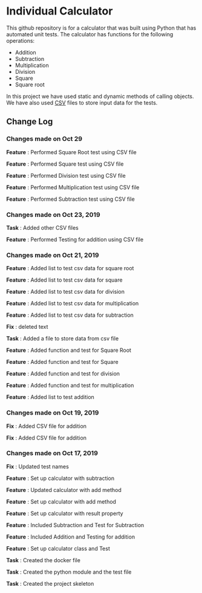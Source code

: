 # Individual Calculator

This github repository is for a calculator that was built using Python that has automated unit tests. The calculator has functions for the following operations:

-  Addition
-  Subtraction
-  Multiplication 
-  Division
-  Square
-  Square root

In this project we have used static and dynamic methods of calling objects. We have also used [CSV](https://www.howtogeek.com/348960/what-is-a-csv-file-and-how-do-i-open-it/) files to store input data for the tests. 


## Change Log


### Changes made on Oct 29

**Feature** : Performed Square Root test using CSV file

**Feature** : Performed Square test using CSV file 

**Feature** : Performed Division test using CSV file

**Feature** : Performed Multiplication test using CSV file  

**Feature** : Performed Subtraction test using CSV file


### Changes made on Oct 23, 2019

**Task** : Added other CSV files  

**Feature** : Performed Testing for addition using CSV file 

### Changes made on Oct 21, 2019

**Feature** : Added list to test csv data for square root 

**Feature** : Added list to test csv data for square   

**Feature** : Added list to test csv data for division

**Feature** : Added list to test csv data for multiplication  

**Feature** : Added list to test csv data for subtraction  

**Fix** : deleted text  

**Task** : Added a file to store data from csv file  

**Feature** : Added function and test for Square Root

**Feature** : Added function and test for Square

**Feature** : Added function and test for division   

**Feature** : Added function and test for multiplication   

**Feature** : Added list to test addition   


### Changes made on Oct 19, 2019

**Fix** : Added CSV file for addition

**Fix** : Added CSV file for addition   

### Changes made on Oct 17, 2019

**Fix** : Updated test names

**Feature** : Set up calculator with subtraction

**Feature** : Updated calculator with add method 

**Feature** : Set up calculator with add method

**Feature** : Set up calculator with result property

**Feature** : Included Subtraction and Test for Subtraction

**Feature** : Included Addition and Testing for addition

**Feature** : Set up calculator class and Test 

**Task** : Created the docker file

**Task** : Created the python module and the test file 

**Task** : Created the project skeleton

   


   


 

